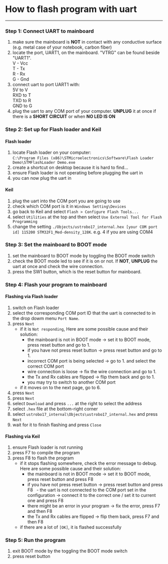 # How to flash program with uart
---

### Step 1: Connect UART to mainboard
1. make sure the mainboard is **NOT** in contact with any conductive surface (e.g. metal case of your notebook, carbon fiber)
2. locate the port, UART1, on the mainboard. "VTRG" can be found beside "UART1".<br>
  V - Vcc<br>
  T - Tx<br>
  R - Rx<br>
  G - Gnd
3. connect uart to port UART1 with:<br>
  5V  to V<br>
  RXD to T<br>
  TXD to R<br>
  GND to G
4. plug the uart to any COM port of your computer. **UNPLUG** it at once if there is a **SHORT CIRCUIT** or when **NO LED IS ON**

### Step 2: Set up for Flash loader and Keil

#### Flash loader
1. locate Flash loader on your computer:<br>
   ```C:\Program Files (x86)\STMicroelectronics\Software\Flash Loader Demo\STMFlashLoader Demo.exe```
2. create a shortcut on desktop because it is hard to find...
3. ensure Flash loader is not operating before plugging the uart in
4. you can now plug the uart in

#### Keil
1. plug the uart into the COM port you are going to use
2. check which COM port is it in ```Windows Setting\Devices```
3. go back to Keil and select ```Flash > Configure Flash Tools...```
4. select ```Utilities``` at the top and then select ```Use External Tool for Flash Programming```
5. change the setting ```./Objects/ustrobo17_internal.hex [your COM port id] 115200 STM32F1_Med-density_128K```. e.g. 4 if you are using COM4

### Step 3: Set the mainboard to BOOT mode
1. set the mainboard to BOOT mode by toggling the BOOT mode switch
2. check the BOOT mode led to see if it is on or not. If **NOT**, **UNPLUG** the uart at once and check the wire connection.
3. press the SW1 button, which is the reset button for mainboard.

### Step 4: Flash your program to mainboard

#### Flashing via Flash loader
1. switch on Flash loader
2. select the corresponding COM port ID that the uart is connected to in the drop dowm menu ```Port Name```.
3. press ```Next```
   * if it is ```Not responding```, Here are some possible cause and their solution:
     - the mainboard is not in BOOT mode -> set it to BOOT mode, press reset button and go to 1.
     - if you have not press reset button -> press reset button and go to 1.
     - incorrect COM port is being selected -> go to 1. and select the correct COM port
     - wire connection is loose -> fix the wire connection and go to 1.
     - the Tx and Rx cables are flipped -> flip them back and go to 1.
     - you may try to switch to another COM port
   * if it moves on to the next page, go to 6.
4. press ```Next```
5. press ```Next```
6. select ```Download``` and press ```...``` at the right to select the address
7. select ```.hex``` file at the bottom-right corner
8. select ```ustrobo17_internal\Objects\ustrobo17_internal.hex``` and press ```Next```
9. wait for it to finish flashing and press ```Close```

#### Flashing via Keil
1. ensure Flash loader is not running
2. press F7 to compile the program
3. press F8 to flash the program
   * if it stops flashing somewhere, check the error message to debug. Here are some possible cause and their solution:
     - the mainboard is not in BOOT mode -> set it to BOOT mode, press reset button and press F8
     - if you have not press reset button -> press reset button and press F8
     - the uart is not connected to the COM port set in the configuration -> connect it to the correct one / set it to current one and press F8
     - there might be an error in your program -> fix the error, press F7 and then F8
     - the Tx and Rx cables are flipped -> flip them back, press F7 and then F8
   * if there are a lot of ```[OK]```, it is flashed successfully

### Step 5: Run the program
1. exit BOOT mode by the toggling the BOOT mode switch
2. press reset button

